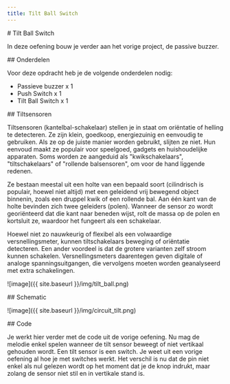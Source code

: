 ```yaml
---
title: Tilt Ball Switch
---
```


<div class="header1" id="top" markdown = "1"># Tilt Ball Switch
</div>

In deze oefening bouw je verder aan het vorige project, de passive buzzer.

<div class="header2" markdown = "1">## Onderdelen
</div>

Voor deze opdracht heb je de volgende onderdelen nodig:

- Passieve buzzer x 1
- Push Switch x 1
- Tilt Ball Switch x 1

<div class="header2" markdown = "1">## Tiltsensoren
</div>

Tiltsensoren (kantelbal-schakelaar) stellen je in staat om oriëntatie of helling te detecteren. Ze zijn klein, goedkoop, energiezuinig en eenvoudig te gebruiken. Als ze op de juiste manier worden gebruikt, slijten ze niet. Hun eenvoud maakt ze populair voor speelgoed, gadgets en huishoudelijke apparaten. Soms worden ze aangeduid als "kwikschakelaars", "tiltschakelaars" of "rollende balsensoren", om voor de hand liggende redenen.

Ze bestaan meestal uit een holte van een bepaald soort (cilindrisch is populair, hoewel niet altijd) met een geleidend vrij bewegend object binnenin, zoals een druppel kwik of een rollende bal. Aan één kant van de holte bevinden zich twee geleiders (polen). Wanneer de sensor zo wordt georiënteerd dat die kant naar beneden wijst, rolt de massa op de polen en kortsluit ze, waardoor het fungeert als een schakelaar.

Hoewel niet zo nauwkeurig of flexibel als een volwaardige versnellingsmeter, kunnen tiltschakelaars beweging of oriëntatie detecteren. Een ander voordeel is dat de grotere varianten zelf stroom kunnen schakelen. Versnellingsmeters daarentegen geven digitale of analoge spanningsuitgangen, die vervolgens moeten worden geanalyseerd met extra schakelingen.

![image]({{ site.baseurl }}/img/tilt_ball.png)

<div class="header2" markdown = "1">## Schematic
</div>

![image]({{ site.baseurl }}/img/circuit_tilt.png)

<div class="header2" markdown = "1">## Code
</div>

Je werkt hier verder met de code uit de vorige oefening. Nu mag de melodie enkel spelen wanneer de tilt sensor beweegt of niet vertikaal gehouden wordt. Een tilt sensor is een switch. Je weet uit een vorige oefening al hoe je met switches werkt. Het verschil is nu dat de pin niet enkel als nul gelezen wordt op het moment dat je de knop indrukt, maar zolang de sensor niet stil en in vertikale stand is.